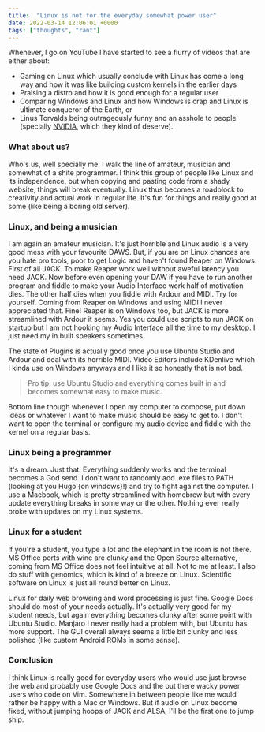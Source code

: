 ```yaml
---
title:  "Linux is not for the everyday somewhat power user"
date: 2022-03-14 12:06:01 +0000
tags: ["thoughts", "rant"]
---
```


Whenever, I go on YouTube I have started to see a flurry of videos that are either about:
- Gaming on Linux which usually conclude with Linux has come a long way and how it was like building custom kernels in the earlier days
- Praising a distro and how it is good enough for a regular user
- Comparing Windows and Linux and how Windows is crap and Linux is ultimate conqueror of the Earth, or
- Linus Torvalds being outrageously funny and an asshole to people (specially [NVIDIA](https://www.youtube.com/watch?v=IVpOyKCNZYw), which they kind of deserve).

### What about us?

Who's us, well specially me. I walk the line of amateur, musician and somewhat of a shite programmer. I think this group of people like Linux and its independence, but when copying and pasting code from a shady website, things will break eventually. Linux thus becomes a roadblock to creativity and actual work in regular life. It's fun for things and really good at some (like being a boring old server). 

### Linux, and being a musician

I am again an amateur musician. It's just horrible and Linux audio is a very good mess with your favourite DAWS. But, if you are on Linux chances are you hate pro tools, poor to get Logic and haven't found Reaper on Windows. First of all JACK. To make  Reaper work well without aweful latency you need JACK. Now before even opening your DAW if you have to run another program and fiddle to make your Audio Interface work half of motivation dies. The other half dies when you fiddle with Ardour and MIDI. Try for yourself. Coming from Reaper on Windows and using MIDI I never appreciated that. Fine! Reaper is on Windows too, but JACK is more streamlined with Ardour it seems. Yes you could use scripts to run JACK on startup but I am not hooking my Audio Interface all the time to my desktop. I just need my in built speakers sometimes.

The state of Plugins is actually good once you use Ubuntu Studio and Ardour and deal with its horrible MIDI. Video Editors include KDenlive which I kinda use on Windows anyways and I like it so honestly that is not bad.

> Pro tip: use Ubuntu Studio and everything comes built in and becomes somewhat easy to make music.

Bottom line though whenever I open my computer to compose, put down ideas or whatever I want to make music should be easy to get to. I don't want to open the terminal or configure my audio device and fiddle with the kernel on a regular basis.

### Linux being a programmer

It's a dream. Just that. Everything suddenly works and the terminal becomes a God send. I don't want to randomly add .exe files to PATH (looking at you Hugo {on windows}!) and try to fight against the computer. I use a Macbook, which is pretty streamlined with homebrew but with every update everything breaks in some way or the other. Nothing ever really broke with updates on my Linux systems.

### Linux for a student

If you're a student, you type a lot and the elephant in the room is not there. MS Office ports with wine are clunky and the Open Source alternative, coming from MS Office does not feel intuitive at all. Not to me at least. I also do stuff with genomics, which is kind of a breeze on Linux. Scientific software on Linux is just all round better on Linux.

Linux for daily web browsing and word processing is just fine. Google Docs should do most of your needs actually. It's actually very good for my student needs, but again everything becomes clunky after some point with Ubuntu Studio. Manjaro I never really had a problem with, but Ubuntu has more support. The GUI overall always seems a little bit clunky and less polished (like custom Android ROMs in some sense).

### Conclusion

I think Linux is really good for everyday users who would use just browse the web and probably use Google Docs and the out there wacky power users who code on Vim. Somewhere in between people like me would rather be happy with a Mac or Windows. But if audio on Linux become fixed, without jumping hoops of JACK and ALSA, I'll be the first one to jump ship.